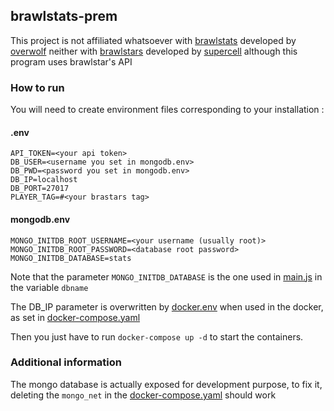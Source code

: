## brawlstats-prem

This project is not affiliated whatsoever with [brawlstats](https://www.brawlstats.com/) developed by [overwolf](https://www.overwolf.com) neither with [brawlstars](https://supercell.com/en/games/brawlstars/) developed by [supercell](https://supercell.com/) although this program uses brawlstar's API 

### How to run

You will need to create environment files corresponding to your installation : 

#### .env
```dosini
API_TOKEN=<your api token>
DB_USER=<username you set in mongodb.env>
DB_PWD=<password you set in mongodb.env>
DB_IP=localhost
DB_PORT=27017
PLAYER_TAG=#<your brastars tag>
```

#### mongodb.env
```dosini
MONGO_INITDB_ROOT_USERNAME=<your username (usually root)>
MONGO_INITDB_ROOT_PASSWORD=<database root password>
MONGO_INITDB_DATABASE=stats
```

Note that the parameter `MONGO_INITDB_DATABASE` is the one used in [main.js](https://github.com/vsahler/brawlstats-prem/blob/main/main.js) in the variable `dbname`

The DB_IP parameter is overwritten by [docker.env](https://github.com/vsahler/brawlstats-prem/blob/main/docker.env) when used in the docker, as set in [docker-compose.yaml](https://github.com/vsahler/brawlstats-prem/blob/main/docker-compose.yaml)

Then you just have to run `docker-compose up -d` to start the containers.

### Additional information 

The mongo database is actually exposed for development purpose, to fix it, deleting the `mongo_net` in the [docker-compose.yaml](https://github.com/vsahler/brawlstats-prem/blob/main/docker-compose.yaml) should work 
